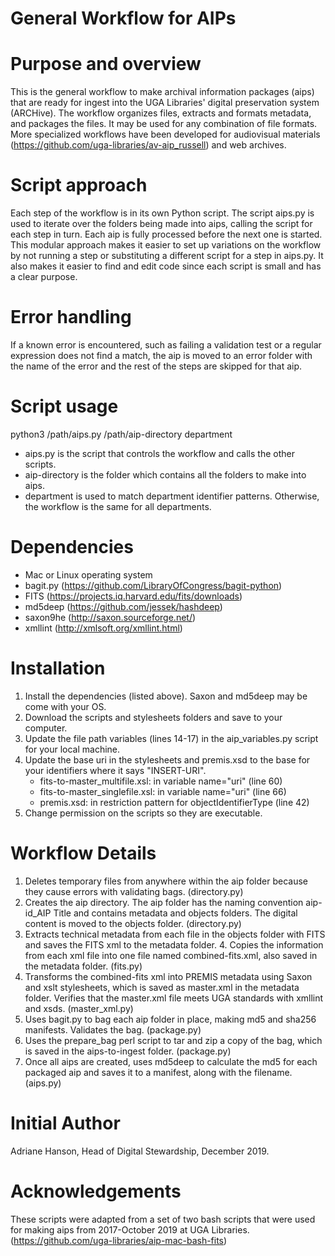# General Workflow for AIPs

# Purpose and overview
This is the general workflow to make archival information packages (aips) that are ready for ingest into the UGA Libraries' digital preservation system (ARCHive). The workflow organizes files, extracts and formats metadata, and packages the files. It may be used for any combination of file formats. More specialized workflows have been developed for audiovisual materials (https://github.com/uga-libraries/av-aip_russell) and web archives. 

# Script approach
Each step of the workflow is in its own Python script. The script aips.py is used to iterate over the folders being made into aips, calling the script for each step in turn. Each aip is fully processed before the next one is started. This modular approach makes it easier to set up variations on the workflow by not running a step or substituting a different script for a step in aips.py. It also makes it easier to find and edit code since each script is small and has a clear purpose.

# Error handling
If a known error is encountered, such as failing a validation test or a regular expression does not find a match, the aip is moved to an error folder with the name of the error and the rest of the steps are skipped for that aip. 

# Script usage
python3 /path/aips.py /path/aip-directory department
* aips.py is the script that controls the workflow and calls the other scripts.
* aip-directory is the folder which contains all the folders to make into aips.
* department is used to match department identifier patterns. Otherwise, the workflow is the same for all departments.

# Dependencies
* Mac or Linux operating system
* bagit.py (https://github.com/LibraryOfCongress/bagit-python)
* FITS (https://projects.iq.harvard.edu/fits/downloads)
* md5deep (https://github.com/jessek/hashdeep)
* saxon9he (http://saxon.sourceforge.net/)
* xmllint (http://xmlsoft.org/xmllint.html)

# Installation
1. Install the dependencies (listed above). Saxon and md5deep may be come with your OS.
2. Download the scripts and stylesheets folders and save to your computer.
3. Update the file path variables (lines 14-17) in the aip_variables.py script for your local machine.
4. Update the base uri in the stylesheets and premis.xsd to the base for your identifiers where it says "INSERT-URI".
    * fits-to-master_multifile.xsl: in variable name="uri" (line 60)
    * fits-to-master_singlefile.xsl: in variable name="uri" (line 66)
    * premis.xsd: in restriction pattern for objectIdentifierType (line 42)
5. Change permission on the scripts so they are executable.

# Workflow Details
1. Deletes temporary files from anywhere within the aip folder because they cause errors with validating bags. (directory.py)
2. Creates the aip directory. The aip folder has the naming convention aip-id_AIP Title and contains metadata and objects folders. The digital content is moved to the objects folder.  (directory.py)
3. Extracts technical metadata from each file in the objects folder with FITS and saves the FITS xml to the metadata folder. 4. Copies the information from each xml file into one file named combined-fits.xml, also saved in the metadata folder. (fits.py)
5. Transforms the combined-fits xml into PREMIS metadata using Saxon and xslt stylesheets, which is saved as master.xml in the metadata folder. Verifies that the master.xml file meets UGA standards with xmllint and xsds. (master_xml.py)
6. Uses bagit.py to bag each aip folder in place, making md5 and sha256 manifests. Validates the bag. (package.py)
7. Uses the prepare_bag perl script to tar and zip a copy of the bag, which is saved in the aips-to-ingest folder. (package.py)
8. Once all aips are created, uses md5deep to calculate the md5 for each packaged aip and saves it to a manifest, along with the filename. (aips.py)

# Initial Author
Adriane Hanson, Head of Digital Stewardship, December 2019.

# Acknowledgements
These scripts were adapted from a set of two bash scripts that were used for making aips from 2017-October 2019 at UGA Libraries. (https://github.com/uga-libraries/aip-mac-bash-fits)

